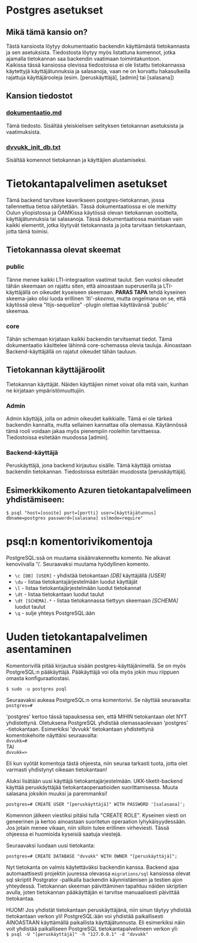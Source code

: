 # Postgres asetukset

## Mikä tämä kansio on?
Tästä kansiosta löytyy dokumentaatio backendin käyttämästä tietokannasta ja sen asetuksista. Tiedostosta löytyy myös listattuna komennot, jotka ajamalla tietokannan saa backendin vaatimaan toimintakuntoon.\
Kaikissa tässä kansiossa olevissa tiedostoissa ei ole listattu tietokannassa käytettyjä käyttäjätunnuksia ja salasanoja, vaan ne on korvattu hakasulkeilla rajattuja käyttäjärooleja (esim. [peruskäyttäjä], [admin] tai [salasana])
## Kansion tiedostot
### [dokumentaatio.md](dokumentaatio.md)
Tämä tiedosto. Sisältää yleiskielisen selityksen tietokannan asetuksista ja vaatimuksista.
### [dvvukk_init_db.txt](dvvukk_init_db.txt)
Sisältää komennot tietokannan ja käyttäjien alustamiseksi.


# Tietokantapalvelimen asetukset

Tämä backend tarvitsee kaverikseen postgres-tietokannan, jossa tallennettua tietoa säilytetään. Tässä dokumentaatiossa ei ole merkitty Oulun yliopistossa ja OAMKissa käytössä olevan tietokannan osoitteita, käyttäjätunnuksia tai salasanoja. Tässä dokumentaatiossa mainitaan vain kaikki elementit, jotka löytyvät tietokannasta ja joita tarvitaan tietokantaan, jotta tämä toimisi.

## Tietokannassa olevat skeemat
### **public**
Tänne menee kaikki LTI-integraation vaatimat taulut. Sen vuoksi oikeudet tähän skeemaan on rajattu siten, että ainoastaan superuserilla ja LTI-käyttäjällä on oikeudet kyseiseen skeemaan. **PARAS TAPA** tehdä kyseinen skeema-jako olisi luoda erillinen *'lti'-skeema*, mutta ongelmana on se, että käytössä oleva "ltijs-sequelize" -plugin olettaa käyttävänsä 'public' skeemaa.
### **core**
Tähän schemaan kirjataan kaikki backendin tarvitsemat tiedot. Tämä dokumentaatio käsittelee lähinnä core-schemassa olevia tauluja. Ainoastaan Backend-käyttäjällä on rajatut oikeudet tähän tauluun.


## Tietokannan käyttäjäroolit
Tietokannan käyttäjät. Näiden käyttäjien nimet voivat olla mitä vain, kunhan ne kirjataan ympäristömuuttujiin.
### **Admin**
Admin käyttäjä, jolla on admin oikeudet kaikkialle. Tämä ei ole tärkeä backendin kannalta, mutta sellainen kannattaa olla olemassa. Käytännössä tämä rooli voidaan jakaa myös pienempiin rooleihin tarvittaessa. Tiedostoissa esitetään muodossa [admin].
### **Backend-käyttäjä**
Peruskäyttäjä, jona backend kirjautuu sisälle. Tämä käyttäjä omistaa backendin tietokannan. Tiedostoissa esitetään muodossta [peruskäyttäjä].


## Esimerkkikomento Azuren tietokantapalvelimeen yhdistämiseen:
```$ psql "host=[osoite] port=[portti] user=[käyttäjätunnus] dbname=postgres password=[salasana] sslmode=require"```



# psql:n komentorivikomentoja

PostgreSQL:ssä on muutama sisäänrakennettu komento. Ne alkavat kenoviivalla '\\'. Seuraavaksi muutama hyödyllinen komento.
- ```\c [DB] [USER]``` - yhdistää tietokantaan *[DB]* käyttäjällä *[USER]*
- ```\du``` - listaa tietokantajärjestelmään luodut käyttäjät
- ```\l``` - listaa tietokantajärjestelmään luodut tietokannat
- ```\dt``` - listaa tietokantaan luodut taulut
- ```\dt [SCHEMA].*``` - listaa tietokannassa tiettyyn skeemaan *[SCHEMA]* luodut taulut
- ```\q``` - sulje yhteys PostgreSQL:ään



# Uuden tietokantapalvelimen asentaminen

Komentorivillä pitää kirjautua sisään postgres-käyttäjänimellä. Se on myös PostgreSQL:n pääkäyttäjä. Pääkäyttäjä voi olla myös jokin muu riippuen omasta konfiguraatiostasi.

```$ sudo -u postgres psql```

Seuraavaksi aukeaa PostgreSQL:n oma komentorivi. Se näyttää seuraavalta:
```postgres=#```

'postgres' kertoo tässä tapauksessa sen, että MIHIN tietokantaan olet NYT yhdistettynä. Oletuksena PostgreSQL yhdistää olemassaolevaan 'postgres' -tietokantaan. Esimerkiksi 'dvvukk' tietokantaan yhdistettynä komentokehoite näyttäisi seuraavalta:\
```dvvukk=#```\
TAI\
```dvvukk=>```

Eli kun syötät komentoja tästä ohjeesta, niin seuraa tarkasti tuota, jotta olet varmasti yhdistynyt oikeaan tietokantaan!

Aluksi lisätään uusi käyttäjä tietokantajärjestelmään. UKK-tiketit-backend käyttää peruskäyttäjää tietokantaoperaatioiden suorittamisessa. Muuta salasana joksikin muuksi ja paremmanksi!

```postgres=# CREATE USER "[peruskäyttäjä]" WITH PASSWORD '[salasana]';```

Komennon jälkeen viestiksi pitäisi tulla "CREATE ROLE". Kyseinen viesti on geneerinen ja kertoo ainoastaan suoritetun operaation lyhykäisyydessään. Jos jotain menee vikaan, niin silloin tulee erillinen virheviesti. Tässä ohjeessa ei huomioida kyseisiä saatuja viestejä.

Seuraavaksi luodaan uusi tietokanta:

```postgres=# CREATE DATABASE "dvvukk" WITH OWNER "[peruskäyttäjä]";```

Nyt tietokanta on valmis käytettäväksi backendin kanssa. Backend ajaa automaattisesti projektin juuressa olevassa ```migrations/sql``` kansiossa olevat sql skriptit Postgrator -palikalla backendin käynnistämisen ja testien ajon yhteydessä. Tietokannan skeeman päivittäminen tapahtuu näiden skriptien avulla, joten tietokannan pääkäyttäjän ei tarvitse manuaalisesti päivittää tietokantaa.

HUOM! Jos yhdistät tietokantaan peruskäyttäjänä, niin sinun täytyy yhdistää tietokantaan verkon yli! PostgreSQL:ään voi yhdistää paikallisesti AINOASTAAN käyttämällä paikallista käyttäjätunnusta. Eli esimerkiksi näin voit yhdistää paikalliseen PostgreSQL tietokantapalvelimeen verkon yli:\
```$ psql -U "[peruskäyttäjä]" -h "127.0.0.1" -d "dvvukk"```